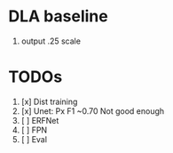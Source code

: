 DLA baseline
==
1. output .25 scale


TODOs
==
1. [x] Dist training
2. [x] Unet: Px F1 ~0.70 Not good enough
3. [ ] ERFNet
4. [ ] FPN
5. [ ] Eval
